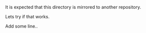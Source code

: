 It is expected that this directory is mirrored to another repository.

Lets try if that works.

Add some line..